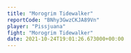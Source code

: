 ```yaml
---
title: "Morogrim Tidewalker"
reportCode: "BNhy3GwzCKJA89Vn"
player: "Pissjuana"
fight: "Morogrim Tidewalker"
date: 2021-10-24T19:01:26.673000+00:00
---
```


